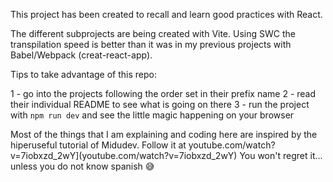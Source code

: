 This project has been created to recall and learn good practices with React.

The different subprojects are being created with Vite. Using SWC the transpilation speed is better than it was in my previous projects with Babel/Webpack (creat-react-app).

Tips to take advantage of this repo:

1 - go into the projects following the order set in their prefix name
2 - read their individual README to see what is going on there
3 - run the project with `npm run dev` and see the little magic happening on your browser

Most of the things that I am explaining and coding here are inspired by the hiperuseful tutorial of Midudev. Follow it at
youtube.com/watch?v=7iobxzd_2wY](youtube.com/watch?v=7iobxzd_2wY)
You won't regret it... unless you do not know spanish :sweat_smile:
